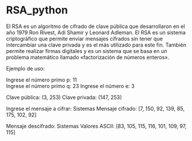 # RSA_python


El RSA es un algoritmo de cifrado de clave pública que desarrollaron en el año 1979 Ron Rivest, Adi Shamir y Leonard Adleman. El RSA es un sistema criptográfico que permite enviar mensajes cifrados sin tener que intercambiar una clave privada y es el más utilizado para este fin. También permite realizar firmas digitales y es un sistema que se basa en un problema matemático llamado «factorización de números enteros».


Ejemplo de uso:

Ingrese el número primo p: 11  
Ingrese el número primo q: 23
Ingrese el número e: 3

Clave pública: (3, 253)
Clave privada: (147, 253)

Ingrese el mensaje a cifrar: Sistemas
Mensaje cifrado: [7, 150, 92, 139, 85, 175, 102, 92]

Mensaje descifrado: Sistemas
Valores ASCII: [83, 105, 115, 116, 101, 109, 97, 115]

